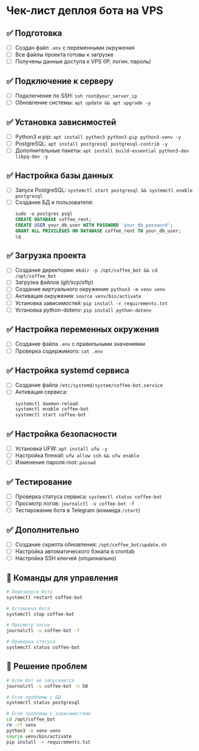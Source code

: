# Чек-лист деплоя бота на VPS

## ✅ Подготовка
- [ ] Создан файл `.env` с переменными окружения
- [ ] Все файлы проекта готовы к загрузке
- [ ] Получены данные доступа к VPS (IP, логин, пароль)

## ✅ Подключение к серверу
- [ ] Подключение по SSH: `ssh root@your_server_ip`
- [ ] Обновление системы: `apt update && apt upgrade -y`

## ✅ Установка зависимостей
- [ ] Python3 и pip: `apt install python3 python3-pip python3-venv -y`
- [ ] PostgreSQL: `apt install postgresql postgresql-contrib -y`
- [ ] Дополнительные пакеты: `apt install build-essential python3-dev libpq-dev -y`

## ✅ Настройка базы данных
- [ ] Запуск PostgreSQL: `systemctl start postgresql && systemctl enable postgresql`
- [ ] Создание БД и пользователя:
  ```sql
  sudo -u postgres psql
  CREATE DATABASE coffee_rent;
  CREATE USER your_db_user WITH PASSWORD 'your_db_password';
  GRANT ALL PRIVILEGES ON DATABASE coffee_rent TO your_db_user;
  \q
  ```

## ✅ Загрузка проекта
- [ ] Создание директории: `mkdir -p /opt/coffee_bot && cd /opt/coffee_bot`
- [ ] Загрузка файлов (git/scp/sftp)
- [ ] Создание виртуального окружения: `python3 -m venv venv`
- [ ] Активация окружения: `source venv/bin/activate`
- [ ] Установка зависимостей: `pip install -r requirements.txt`
- [ ] Установка python-dotenv: `pip install python-dotenv`

## ✅ Настройка переменных окружения
- [ ] Создание файла `.env` с правильными значениями
- [ ] Проверка содержимого: `cat .env`

## ✅ Настройка systemd сервиса
- [ ] Создание файла `/etc/systemd/system/coffee-bot.service`
- [ ] Активация сервиса:
  ```bash
  systemctl daemon-reload
  systemctl enable coffee-bot
  systemctl start coffee-bot
  ```

## ✅ Настройка безопасности
- [ ] Установка UFW: `apt install ufw -y`
- [ ] Настройка firewall: `ufw allow ssh && ufw enable`
- [ ] Изменение пароля root: `passwd`

## ✅ Тестирование
- [ ] Проверка статуса сервиса: `systemctl status coffee-bot`
- [ ] Просмотр логов: `journalctl -u coffee-bot -f`
- [ ] Тестирование бота в Telegram (команда `/start`)

## ✅ Дополнительно
- [ ] Создание скрипта обновления: `/opt/coffee_bot/update.sh`
- [ ] Настройка автоматического бэкапа в crontab
- [ ] Настройка SSH ключей (опционально)

## 🔧 Команды для управления
```bash
# Перезапуск бота
systemctl restart coffee-bot

# Остановка бота
systemctl stop coffee-bot

# Просмотр логов
journalctl -u coffee-bot -f

# Проверка статуса
systemctl status coffee-bot
```

## 🚨 Решение проблем
```bash
# Если бот не запускается
journalctl -u coffee-bot -n 50

# Если проблемы с БД
systemctl status postgresql

# Если проблемы с зависимостями
cd /opt/coffee_bot
rm -rf venv
python3 -m venv venv
source venv/bin/activate
pip install -r requirements.txt
``` 